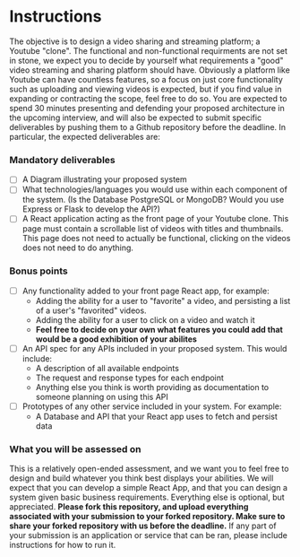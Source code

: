 # Instructions
The objective is to design a video sharing and streaming platform; a Youtube "clone". The functional and non-functional requirments are not set in stone, we expect you to decide by yourself what requirements a "good" video streaming and sharing platform should have. Obviously a platform like Youtube can have countless features, so a focus on just core functionality such as uploading and viewing videos is expected, but if you find value in expanding or contracting the scope, feel free to do so. You are expected to spend 30 minutes presenting and defending your proposed architecture in the upcoming interview, and will also be expected to submit specific deliverables by pushing them to a Github repository before the deadline. In particular, the expected deliverables are:

### Mandatory deliverables
- [ ] A Diagram illustrating your proposed system
- [ ] What technologies/languages you would use within each component of the system. (Is the Database PostgreSQL or MongoDB? Would you use Express or Flask to develop the API?)
- [ ] A React application acting as the front page of your Youtube clone. This page must contain a scrollable list of videos with titles and thumbnails. This page does not need to actually be functional, clicking on the videos does not need to do anything.

### Bonus points
- [ ] Any functionality added to your front page React app, for example:
  * Adding the ability for a user to "favorite" a video, and persisting a list of a user's "favorited" videos.
  * Adding the ability for a user to click on a video and watch it
  * **Feel free to decide on your own what features you could add that would be a good exhibition of your abilites**
- [ ] An API spec for any APIs included in your proposed system. This would include:
  * A description of all available endpoints
  * The request and response types for each endpoint
  * Anything else you think is worth providing as documentation to someone planning on using this API
- [ ] Prototypes of any other service included in your system. For example:
  * A Database and API that your React app uses to fetch and persist data
 
### What you will be assessed on
This is a relatively open-ended assessment, and we want you to feel free to design and build whatever you think best displays your abilities. We will expect that you can develop a simple React App, and that you can design a system given basic business requirements. Everything else is optional, but appreciated. **Please fork this repository, and upload everything associated with your submission to your forked repository. Make sure to share your forked repository with us before the deadline.** If any part of your submission is an application or service that can be ran, please include instructions for how to run it. 
